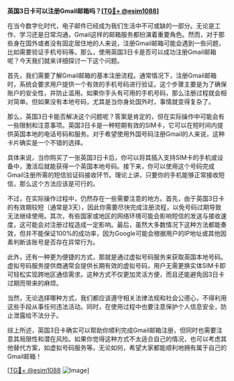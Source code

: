 **英国3日卡可以注册Gmail邮箱吗？[[TG💪+ @esim1088](https://t.me/s/esim1088)]**

在当今数字化时代，电子邮件已经成为我们生活中不可或缺的一部分。无论是工作、学习还是日常沟通，Gmail这样的邮箱服务都扮演着重要角色。然而，对于那些身在国外或者没有固定居住地的人来说，注册Gmail邮箱可能会遇到一些问题，比如需要验证手机号码等。那么，使用英国3日卡是否可以成功注册Gmail邮箱呢？今天我们就来详细探讨一下这个问题。

首先，我们需要了解Gmail邮箱的基本注册流程。通常情况下，注册Gmail邮箱时，系统会要求用户提供一个有效的手机号码进行验证。这个步骤主要是为了确保账户的安全性，并防止滥用。如果你手头有可用的手机号码，那么注册过程就会相对简单。但如果没有本地号码，尤其是当你身处国外时，事情就变得复杂了。

那么，英国3日卡能否解决这个问题呢？答案是肯定的，但在实际操作中可能会有一些限制和注意事项。英国3日卡是一种短期有效的SIM卡，它可以在短时间内提供英国本地的电话号码和服务。对于希望使用外国号码注册Gmail的人来说，这种卡片确实是一个不错的选择。

具体来说，当你购买了一张英国3日卡后，你可以将其插入支持SIM卡的手机或设备中，激活后就能获得一个英国本地号码。接下来，你可以使用这个号码完成Gmail注册所需的短信验证码接收环节。理论上讲，只要你的手机能够正常接收短信，那么这个方法应该是可行的。

不过，在实际操作过程中，仍然存在一些需要注意的地方。首先，由于英国3日卡的有效期较短（通常是3天），因此你需要尽快完成注册流程，以免号码过期导致无法继续使用。其次，有些国家或地区的网络环境可能会影响短信的发送与接收速度，这可能会对注册过程造成一定影响。最后，虽然大多数情况下这种方法都能奏效，但并不能保证100%的成功率，因为Google可能会根据用户的IP地址或其他因素判断该账号是否存在异常行为。

此外，还有一种更为便捷的方式，那就是通过虚拟号码服务来获取英国本地号码。虚拟号码服务提供商通常会提供长期有效的虚拟号码，用户无需更换实体SIM卡即可轻松实现跨地区通信需求。这种方式不仅更加灵活方便，而且还能避免因3日卡过期而带来的麻烦。

当然，无论选择哪种方式，我们都应该遵守相关法律法规和社会公德心，不得利用这些手段从事任何违法活动。同时，在使用过程中也要注意保护个人信息安全，防止泄露给不法分子。

综上所述，英国3日卡确实可以帮助你顺利完成Gmail邮箱注册，但同时也需要注意其局限性和潜在风险。如果你觉得这种方式不太适合自己的情况，也可以考虑其他替代方案，如虚拟号码服务等。无论如何，希望大家都能顺利地拥有属于自己的Gmail邮箱！

[[TG💪+ @esim1088](https://t.me/s/esim1088) ![Image](https://i.postimg.cc/4NQfJmqS/Snipaste-2025-05-13-00-14-12.png)]